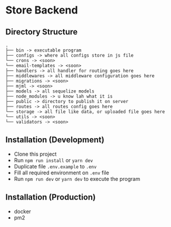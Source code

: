 # Store Backend

## Directory Structure
```
.
├── bin -> executable program
├── configs -> where all configs store in js file
└── crons -> <soon>
└── email-templates -> <soon>
├── handlers -> all handler for routing goes here
├── middlewares -> all middleware configuration goes here
├── migrations -> <soon>
├── mjml -> <soon>
├── models -> all sequelize models
├── node_modules -> u know lah what it is
├── public -> directory to publish it on server
├── routes -> all routes config goes here
└── storage -> all file like data, or uploaded file goes here
└── utils -> <soon>
└── validators -> <soon>
```

## Installation (Development)
- Clone this project
- Run `npm run install` or `yarn dev`
- Duplicate file `.env.example` to `.env`
- Fill all required environment on `.env` file
- Run `npm run dev` or `yarn dev` to execute the program

## Installation (Production)
- docker
- pm2
